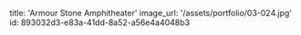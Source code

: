 title: 'Armour Stone Amphitheater'
image_url: '/assets/portfolio/03-024.jpg'
id: 893032d3-e83a-41dd-8a52-a56e4a4048b3
